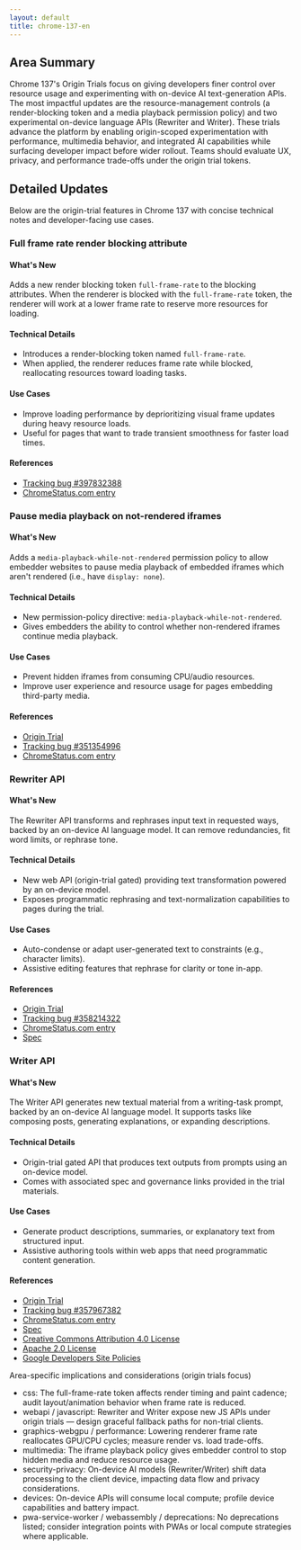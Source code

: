 ```yaml
---
layout: default
title: chrome-137-en
---
```


## Area Summary

Chrome 137's Origin Trials focus on giving developers finer control over resource usage and experimenting with on-device AI text-generation APIs. The most impactful updates are the resource-management controls (a render-blocking token and a media playback permission policy) and two experimental on-device language APIs (Rewriter and Writer). These trials advance the platform by enabling origin-scoped experimentation with performance, multimedia behavior, and integrated AI capabilities while surfacing developer impact before wider rollout. Teams should evaluate UX, privacy, and performance trade-offs under the origin trial tokens.

## Detailed Updates

Below are the origin-trial features in Chrome 137 with concise technical notes and developer-facing use cases.

### Full frame rate render blocking attribute

#### What's New
Adds a new render blocking token `full-frame-rate` to the blocking attributes. When the renderer is blocked with the `full-frame-rate` token, the renderer will work at a lower frame rate to reserve more resources for loading.

#### Technical Details
- Introduces a render-blocking token named `full-frame-rate`.
- When applied, the renderer reduces frame rate while blocked, reallocating resources toward loading tasks.

#### Use Cases
- Improve loading performance by deprioritizing visual frame updates during heavy resource loads.
- Useful for pages that want to trade transient smoothness for faster load times.

#### References
- [Tracking bug #397832388](https://bugs.chromium.org/p/chromium/issues/detail?id=397832388)  
- [ChromeStatus.com entry](https://chromestatus.com/feature/5109023781429248)

### Pause media playback on not-rendered iframes

#### What's New
Adds a `media-playback-while-not-rendered` permission policy to allow embedder websites to pause media playback of embedded iframes which aren't rendered (i.e., have `display: none`).

#### Technical Details
- New permission-policy directive: `media-playback-while-not-rendered`.
- Gives embedders the ability to control whether non-rendered iframes continue media playback.

#### Use Cases
- Prevent hidden iframes from consuming CPU/audio resources.
- Improve user experience and resource usage for pages embedding third-party media.

#### References
- [Origin Trial](https://developer.chrome.com/origintrials/#/trials/active)  
- [Tracking bug #351354996](https://bugs.chromium.org/p/chromium/issues/detail?id=351354996)  
- [ChromeStatus.com entry](https://chromestatus.com/feature/5082854470868992)

### Rewriter API

#### What's New
The Rewriter API transforms and rephrases input text in requested ways, backed by an on-device AI language model. It can remove redundancies, fit word limits, or rephrase tone.

#### Technical Details
- New web API (origin-trial gated) providing text transformation powered by an on-device model.
- Exposes programmatic rephrasing and text-normalization capabilities to pages during the trial.

#### Use Cases
- Auto-condense or adapt user-generated text to constraints (e.g., character limits).
- Assistive editing features that rephrase for clarity or tone in-app.

#### References
- [Origin Trial](https://developer.chrome.com/origintrials/#/trials/active)  
- [Tracking bug #358214322](https://bugs.chromium.org/p/chromium/issues/detail?id=358214322)  
- [ChromeStatus.com entry](https://chromestatus.com/feature/5089854436556800)  
- [Spec](https://wicg.github.io/rewriter-api/)

### Writer API

#### What's New
The Writer API generates new textual material from a writing-task prompt, backed by an on-device AI language model. It supports tasks like composing posts, generating explanations, or expanding descriptions.

#### Technical Details
- Origin-trial gated API that produces text outputs from prompts using an on-device model.
- Comes with associated spec and governance links provided in the trial materials.

#### Use Cases
- Generate product descriptions, summaries, or explanatory text from structured input.
- Assistive authoring tools within web apps that need programmatic content generation.

#### References
- [Origin Trial](https://developer.chrome.com/origintrials/#/trials/active)  
- [Tracking bug #357967382](https://bugs.chromium.org/p/chromium/issues/detail?id=357967382)  
- [ChromeStatus.com entry](https://chromestatus.com/feature/5089855470993408)  
- [Spec](https://wicg.github.io/writer-api/)  
- [Creative Commons Attribution 4.0 License](https://creativecommons.org/licenses/by/4.0/)  
- [Apache 2.0 License](https://www.apache.org/licenses/LICENSE-2.0)  
- [Google Developers Site Policies](https://developers.google.com/site-policies)

Area-specific implications and considerations (origin trials focus)
- css: The full-frame-rate token affects render timing and paint cadence; audit layout/animation behavior when frame rate is reduced.  
- webapi / javascript: Rewriter and Writer expose new JS APIs under origin trials — design graceful fallback paths for non-trial clients.  
- graphics-webgpu / performance: Lowering renderer frame rate reallocates GPU/CPU cycles; measure render vs. load trade-offs.  
- multimedia: The iframe playback policy gives embedder control to stop hidden media and reduce resource usage.  
- security-privacy: On-device AI models (Rewriter/Writer) shift data processing to the client device, impacting data flow and privacy considerations.  
- devices: On-device APIs will consume local compute; profile device capabilities and battery impact.  
- pwa-service-worker / webassembly / deprecations: No deprecations listed; consider integration points with PWAs or local compute strategies where applicable.
